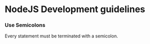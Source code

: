 # NodeJS Development guidelines

### Use Semicolons
Every statement must be terminated with a semicolon.

